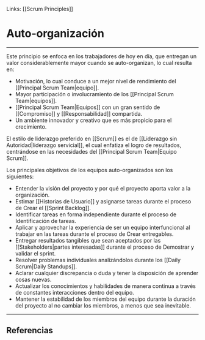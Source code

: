 Links: [[Scrum Principles]]

# Auto-organización
---

Este principio se enfoca en los trabajadores de hoy en día, que entregan un valor considerablemente mayor cuando se auto-organizan, lo cual resulta en:
- Motivación, lo cual conduce a un mejor nivel de rendimiento del [[Principal Scrum Team|equipo]].
- Mayor participación o involucramiento de los [[Principal Scrum Team|equipos]].
- [[Principal Scrum Team|Equipos]] con un gran sentido de [[Compromiso]] y [[Responsabilidad]] compartida.
- Un ambiente innovador y creativo que es más propicio para el crecimiento.

El estilo de liderazgo preferido en [[Scrum]] es el de [[Liderazgo sin Autoridad|liderazgo servicial]], el cual enfatiza el logro de resultados,  
centrándose en las necesidades del [[Principal Scrum Team|Equipo Scrum]].

Los principales objetivos de los equipos auto-organizados son los siguientes:
- Entender la visión del proyecto y por qué el proyecto aporta valor a la organización.
- Estimar [[Historias de Usuario]] y asignarse tareas durante el proceso de Crear el [[Sprint Backlog]].
- Identificar tareas en forma independiente durante el proceso de Identificación de tareas.
- Aplicar y aprovechar la experiencia de ser un equipo interfuncional al trabajar en las tareas durante el proceso de Crear entregables.
- Entregar resultados tangibles que sean aceptados por las [[Stakeholders|partes interesadas]] durante el proceso de Demostrar y validar el sprint.
- Resolver problemas individuales analizándolos durante los [[Daily Scrum|Daily Standups]].
- Aclarar cualquier discrepancia o duda y tener la disposición de aprender cosas nuevas.
- Actualizar los conocimientos y habilidades de manera continua a través de constantes interacciones dentro del equipo.
- Mantener la estabilidad de los miembros del equipo durante la duración del proyecto al no cambiar los miembros, a menos que sea inevitable.

---

## Referencias